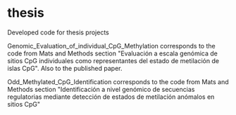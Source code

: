 # thesis
Developed code for thesis projects

Genomic_Evaluation_of_individual_CpG_Methylation corresponds to the code 
from Mats and Methods section "Evaluación a escala genómica de sitios
CpG individuales como representantes del estado de metilación de islas CpG". 
Also to the published paper.

Odd_Methylated_CpG_Identification corresponds to the code 
from Mats and Methods section "Identificación a nivel genómico de secuencias
regulatorias mediante detección de estados de metilación anómalos
en sitios CpG"
